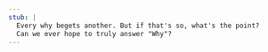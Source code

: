 ```yaml
---
stub: |
  Every why begets another. But if that's so, what's the point?
  Can we ever hope to truly answer "Why"?
---
```

